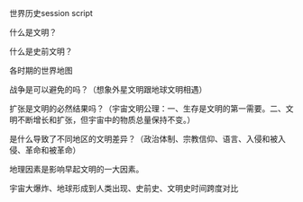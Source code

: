 世界历史session script

什么是文明？

什么是史前文明？

各时期的世界地图

战争是可以避免的吗？（想象外星文明跟地球文明相遇）

扩张是文明的必然结果吗？（宇宙文明公理：一、生存是文明的第一需要。二、文明不断增长和扩张，但宇宙中的物质总量保持不变。）

是什么导致了不同地区的文明差异？（政治体制、宗教信仰、语言、入侵和被入侵、革命和被革命）

地理因素是影响早起文明的一大因素。

宇宙大爆炸、地球形成到人类出现、史前史、文明史时间跨度对比

